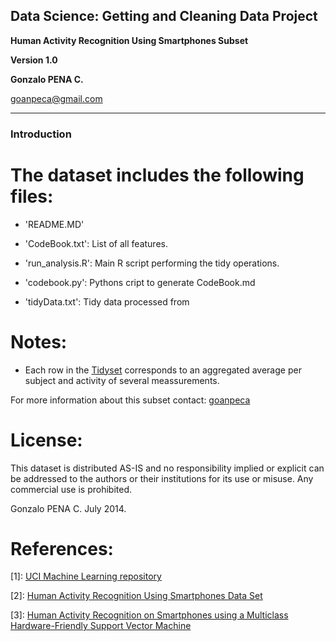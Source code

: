 Data Science: Getting and Cleaning Data Project
---------------------------------------------------
**Human Activity Recognition Using Smartphones Subset**

**Version 1.0**

**Gonzalo PENA C.**

goanpeca@gmail.com

---------------------------------------------------

### Introduction


The dataset includes the following files:
=========================================

- 'README.MD'

- 'CodeBook.txt': List of all features.

- 'run_analysis.R': Main R script performing the tidy operations.

- 'codebook.py': Pythons cript to generate CodeBook.md

- 'tidyData.txt': Tidy data processed from 


Notes: 
======
- Each row in the [Tidyset](https://github.com/goanpeca/coursera-data-science-getting-and-cleaning-data/blob/master/tidy.txt) corresponds to an aggregated average per subject and activity of several meassurements.

For more information about this subset contact: [goanpeca](mailto:goanpeca@gmail.com)

License:
========

This dataset is distributed AS-IS and no responsibility implied or explicit can be addressed to the authors or their institutions for its use or misuse. Any commercial use is prohibited.

Gonzalo PENA C. July 2014.  

References:
===========
[1]: [UCI Machine Learning repository](http://archive.ics.uci.edu/ml/datasets/Human+Activity+Recognition+Using+Smartphones)

[2]: [Human Activity Recognition Using Smartphones Data Set ](https://d396qusza40orc.cloudfront.net/getdata%2Fprojectfiles%2FUCI%20HAR%20Dataset.zip)

[3]: [Human Activity Recognition on Smartphones using a Multiclass Hardware-Friendly Support Vector Machine](http://link.springer.com/chapter/10.1007/978-3-642-35395-6_30)
